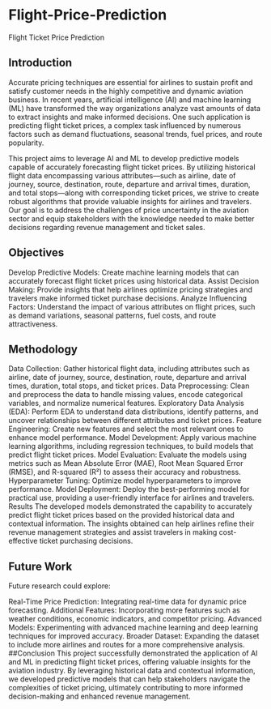 # Flight-Price-Prediction
Flight Ticket Price Prediction
## Introduction
Accurate pricing techniques are essential for airlines to sustain profit and satisfy customer needs in the highly competitive and dynamic aviation business. In recent years, artificial intelligence (AI) and machine learning (ML) have transformed the way organizations analyze vast amounts of data to extract insights and make informed decisions. One such application is predicting flight ticket prices, a complex task influenced by numerous factors such as demand fluctuations, seasonal trends, fuel prices, and route popularity.

This project aims to leverage AI and ML to develop predictive models capable of accurately forecasting flight ticket prices. By utilizing historical flight data encompassing various attributes—such as airline, date of journey, source, destination, route, departure and arrival times, duration, and total stops—along with corresponding ticket prices, we strive to create robust algorithms that provide valuable insights for airlines and travelers. Our goal is to address the challenges of price uncertainty in the aviation sector and equip stakeholders with the knowledge needed to make better decisions regarding revenue management and ticket sales.

## Objectives
Develop Predictive Models: Create machine learning models that can accurately forecast flight ticket prices using historical data.
Assist Decision Making: Provide insights that help airlines optimize pricing strategies and travelers make informed ticket purchase decisions.
Analyze Influencing Factors: Understand the impact of various attributes on flight prices, such as demand variations, seasonal patterns, fuel costs, and route attractiveness.
## Methodology
Data Collection: Gather historical flight data, including attributes such as airline, date of journey, source, destination, route, departure and arrival times, duration, total stops, and ticket prices.
Data Preprocessing: Clean and preprocess the data to handle missing values, encode categorical variables, and normalize numerical features.
Exploratory Data Analysis (EDA): Perform EDA to understand data distributions, identify patterns, and uncover relationships between different attributes and ticket prices.
Feature Engineering: Create new features and select the most relevant ones to enhance model performance.
Model Development: Apply various machine learning algorithms, including regression techniques, to build models that predict flight ticket prices.
Model Evaluation: Evaluate the models using metrics such as Mean Absolute Error (MAE), Root Mean Squared Error (RMSE), and R-squared (R²) to assess their accuracy and robustness.
Hyperparameter Tuning: Optimize model hyperparameters to improve performance.
Model Deployment: Deploy the best-performing model for practical use, providing a user-friendly interface for airlines and travelers.
Results
The developed models demonstrated the capability to accurately predict flight ticket prices based on the provided historical data and contextual information. The insights obtained can help airlines refine their revenue management strategies and assist travelers in making cost-effective ticket purchasing decisions.

## Future Work
Future research could explore:

Real-Time Price Prediction: Integrating real-time data for dynamic price forecasting.
Additional Features: Incorporating more features such as weather conditions, economic indicators, and competitor pricing.
Advanced Models: Experimenting with advanced machine learning and deep learning techniques for improved accuracy.
Broader Dataset: Expanding the dataset to include more airlines and routes for a more comprehensive analysis.
##Conclusion
This project successfully demonstrated the application of AI and ML in predicting flight ticket prices, offering valuable insights for the aviation industry. By leveraging historical data and contextual information, we developed predictive models that can help stakeholders navigate the complexities of ticket pricing, ultimately contributing to more informed decision-making and enhanced revenue management.
